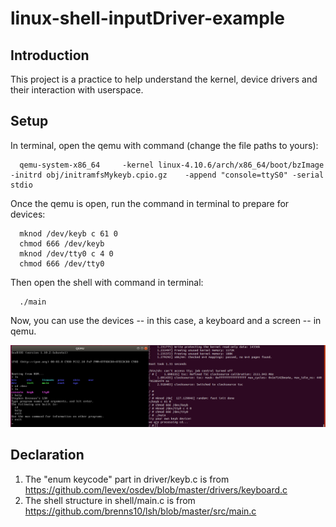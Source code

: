 # linux-shell-inputDriver-example
## Introduction
This project is a practice to help understand the kernel, device drivers and their interaction with userspace.
## Setup
In terminal, open the qemu with command (change the file paths to yours):
```
  qemu-system-x86_64     -kernel linux-4.10.6/arch/x86_64/boot/bzImage     -initrd obj/initramfsMykeyb.cpio.gz    -append "console=ttyS0" -serial stdio
```
Once the qemu is open, run the command in terminal to prepare for devices:
```
  mknod /dev/keyb c 61 0
  chmod 666 /dev/keyb
  mknod /dev/tty0 c 4 0
  chmod 666 /dev/tty0
```
Then open the shell with command in terminal:
```
  ./main
```
Now, you can use the devices -- in this case, a keyboard and a screen -- in qemu.

![](images/Keyb%20screenshot.png)
## Declaration
1. The "enum keycode" part in driver/keyb.c is from 
  https://github.com/levex/osdev/blob/master/drivers/keyboard.c
2. The shell structure in shell/main.c is from
  https://github.com/brenns10/lsh/blob/master/src/main.c
